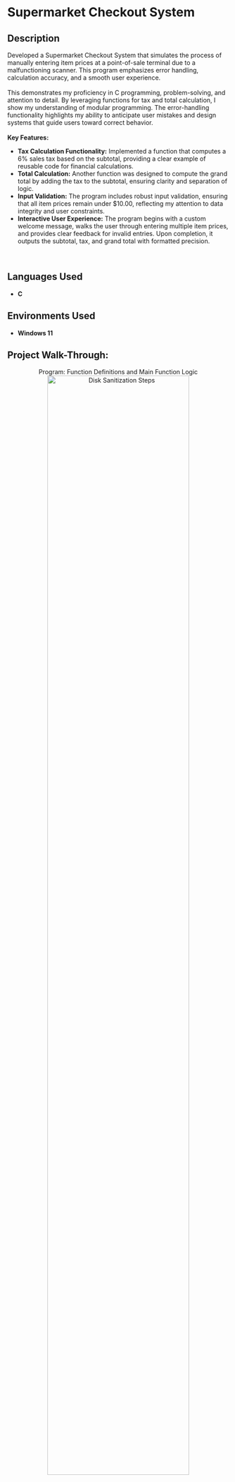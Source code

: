 <h1>Supermarket Checkout System</h1>

<h2>Description</h2>
Developed a Supermarket Checkout System that simulates the process of manually entering item prices at a point-of-sale terminal due to a malfunctioning scanner. This program emphasizes error handling, calculation accuracy, and a smooth user experience.<br></br>
This demonstrates my proficiency in C programming, problem-solving, and attention to detail. By leveraging functions for tax and total calculation, I show my understanding of modular programming. The error-handling functionality highlights my ability to anticipate user mistakes and design systems that guide users toward correct behavior.<br></br>
<b>Key Features:</b>

- <b>Tax Calculation Functionality:</b> Implemented a function that computes a 6% sales tax based on the subtotal, providing a clear example of reusable code for financial calculations.
- <b>Total Calculation:</b> Another function was designed to compute the grand total by adding the tax to the subtotal, ensuring clarity and separation of logic.
- <b>Input Validation:</b> The program includes robust input validation, ensuring that all item prices remain under $10.00, reflecting my attention to data integrity and user constraints.
- <b>Interactive User Experience:</b> The program begins with a custom welcome message, walks the user through entering multiple item prices, and provides clear feedback for invalid entries. Upon completion, it outputs the subtotal, tax, and grand total with formatted precision.
<br />

<h2>Languages Used</h2>

- <b>C</b>

<h2>Environments Used</h2>

- <b>Windows 11</b>

<h2>Project Walk-Through:</h2>

<p align="center">
Program: Function Definitions and Main Function Logic<br/>
<img src="https://i.imgur.com/cQpuQtW.png" height="80%" width="80%" alt="Disk Sanitization Steps"/>
<br />
<br />
Program: Processing and Output<br/>
<img src="https://i.imgur.com/FKQltrA.png" height="80%" width="80%" alt="Disk Sanitization Steps"/>
<br />
<br />
Results: No Error<br/>
<img src="https://i.imgur.com/W19FjH5.png" height="80%" width="80%" alt="Disk Sanitization Steps"/>
<br />
<br />
Results: Error Response<br/>
<img src="https://i.imgur.com/6ohAhcZ.png" height="80%" width="80%" alt="Disk Sanitization Steps"/>
<br />
  
</p>

<!--
 ```diff
- text in red
+ text in green
! text in orange
# text in gray
@@ text in purple (and bold)@@
```
--!>
